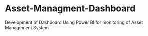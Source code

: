 # Asset-Managment-Dashboard
Development of Dashboard Using Power BI for monitoring of Asset Management System 
